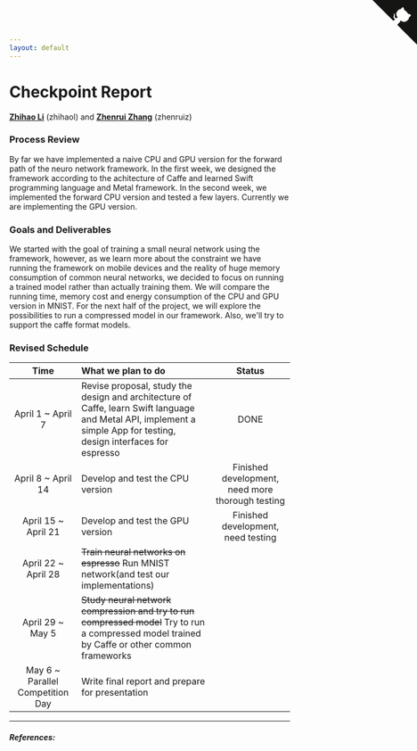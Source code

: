 ```yaml
---
layout: default
---
```


<style>
sup:before { content: "["; }
sup:after { content: "]"; }
</style>

<a href="https://github.com/codinfox/espresso" title="Fork me on Github" class="github-corner"><svg width="80" height="80" viewBox="0 0 250 250" style="fill:#151513; color:#fff; position: fixed; top: 0; border: 0; right: 0;"><path d="M0,0 L115,115 L130,115 L142,142 L250,250 L250,0 Z"></path><path d="M128.3,109.0 C113.8,99.7 119.0,89.6 119.0,89.6 C122.0,82.7 120.5,78.6 120.5,78.6 C119.2,72.0 123.4,76.3 123.4,76.3 C127.3,80.9 125.5,87.3 125.5,87.3 C122.9,97.6 130.6,101.9 134.4,103.2" fill="currentColor" style="transform-origin: 130px 106px;" class="octo-arm"></path><path d="M115.0,115.0 C114.9,115.1 118.7,116.5 119.8,115.4 L133.7,101.6 C136.9,99.2 139.9,98.4 142.2,98.6 C133.8,88.0 127.5,74.4 143.8,58.0 C148.5,53.4 154.0,51.2 159.7,51.0 C160.3,49.4 163.2,43.6 171.4,40.1 C171.4,40.1 176.1,42.5 178.8,56.2 C183.1,58.6 187.2,61.8 190.9,65.4 C194.5,69.0 197.7,73.2 200.1,77.6 C213.8,80.2 216.3,84.9 216.3,84.9 C212.7,93.1 206.9,96.0 205.4,96.6 C205.1,102.4 203.0,107.8 198.3,112.5 C181.9,128.9 168.3,122.5 157.7,114.1 C157.9,116.9 156.7,120.9 152.7,124.9 L141.0,136.5 C139.8,137.7 141.6,141.9 141.8,141.8 Z" fill="currentColor" class="octo-body"></path></svg></a><style>.github-corner:hover .octo-arm{animation:octocat-wave 560ms ease-in-out}@keyframes octocat-wave{0%,100%{transform:rotate(0)}20%,60%{transform:rotate(-25deg)}40%,80%{transform:rotate(10deg)}}@media (max-width:500px){.github-corner:hover .octo-arm{animation:none}.github-corner .octo-arm{animation:octocat-wave 560ms ease-in-out}}</style>

# Checkpoint Report <i class="fa fa-coffee"></i>

**[Zhihao Li](http://codinfox.github.io/)** (zhihaol) and **[Zhenrui Zhang](http://jerryzh168.github.io/)** (zhenruiz)

### Process Review
By far we have implemented a naive CPU and GPU version for the forward path of the neuro network framework. In the first week, we designed the framework according to the achitecture of Caffe and learned Swift programming language and Metal framework. In the second week, we implemented the forward CPU version and tested a few layers. Currently we are implementing the GPU version.

### Goals and Deliverables
We started with the goal of training a small neural network using the framework, however, as we learn more about the constraint we have running the framework on mobile devices and the reality of huge memory consumption of common neural networks, we decided to focus on running a trained model rather than actually training them. We will compare the running time, memory cost and energy consumption of the CPU and GPU version in MNIST.
For the next half of the project, we will explore the possibilities to run a compressed model in our framework. Also, we'll try to support the caffe format models.

### Revised Schedule


|   Time    | What we plan to do | Status |
|:---------:|:-------------------|:-----:|
| April 1 ~ April 7  | Revise proposal, study the design and architecture of Caffe, learn Swift language and Metal API, implement a simple App for testing, design interfaces for espresso | DONE |
| April 8 ~ April 14  | Develop and test the CPU version | Finished development, need more thorough testing   |
| April 15 ~ April 21 | Develop and test the GPU version | Finished development, need testing    |
| April 22 ~ April 28 | <del>Train neural networks on espresso</del> Run MNIST network(and test our implementations) |  |
| April 29 ~ May 5   | <del>Study neural network compression and try to run compressed model</del> Try to run a compressed model trained by Caffe or other common frameworks |   |
| May 6 ~ Parallel Competition Day | Write final report and prepare for presentation     |    |

----

##### References:

[^1]: Kim, Yong-Deok, et al. "Compression of Deep Convolutional Neural Networks for Fast and Low Power Mobile Applications." *arXiv preprint arXiv:1511.06530* (2015).

[^2]: Han, Song, Huizi Mao, and William J. Dally. "A deep neural network compression pipeline: Pruning, quantization, huffman encoding." *arXiv preprint arXiv:1510.00149* (2015).

[^3]: Chen, Wenlin, et al. "Compressing neural networks with the hashing trick." *arXiv preprint arXiv:1504.04788* (2015).

[^4]: Courbariaux, Matthieu, Yoshua Bengio, and Jean-Pierre David. "Low precision arithmetic for deep learning." *arXiv preprint arXiv:1412.7024* (2014).

[^5]: Gupta, Suyog, et al. "Deep learning with limited numerical precision." *arXiv preprint arXiv:1502.02551* (2015).

[^6]: Huberty, K., Lipacis, C. M., Holt, A., Gelblum, E., Devitt, S., Swinburne, B., ... & Chen, G. (2011). Tablet Demand and Disruption. *Tablet*.

[^7]: Jia, Yangqing, et al. "Caffe: Convolutional architecture for fast feature embedding." *Proceedings of the ACM International Conference on Multimedia. ACM*, 2014.
